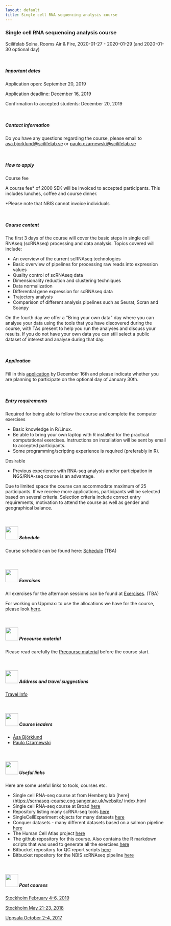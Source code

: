 ```yaml
---
layout: default
title: Single cell RNA sequencing analysis course
---
```


### Single cell RNA sequencing analysis course
Scilifelab Solna, Rooms Air & Fire,  2020-01-27 - 2020-01-29 (and 2020-01-30 optional day)

<br/>

##### Important dates

Application open: September 20, 2019

Application deadline: December 16, 2019

Confirmation to accepted students: December 20, 2019

<br/>

##### Contact information

Do you have any questions regarding the course, please email to asa.bjorklund@scilifelab.se or paulo.czarnewski@scilifelab.se

<br/>

##### How to apply

Course fee

A course fee* of 2000 SEK will be invoiced to accepted participants. This includes lunches, coffee and course dinner.

*Please note that NBIS cannot invoice individuals

<br/>

##### Course content

The first 3 days of the course will cover the basic steps in single cell RNAseq (scRNAseq) processing and data analysis. Topics covered will include:

* An overview of the current scRNAseq technologies
* Basic overview of pipelines for processing raw reads into expression values
* Quality control of scRNAseq data
* Dimensionality reduction and clustering techniques
* Data normalization
* Differential gene expression for scRNAseq data
* Trajectory analysis
* Comparison of different analysis pipelines such as Seurat, Scran and Scanpy

On the fourth day we offer a "Bring your own data" day where you can analyse your data using the tools that you have discovered during the course, with TAs present to help you run the analyses and discuss your results. If you do not have your own data you can still select a public dataset of interest and analyse during that day.

<br/>

##### Application

Fill in this [application](https://forms.gle/6VFVTFep6iYk7wLr9) by December 16th and please indicate whether you are planning to participate on the optional day of January 30th. 

<br/>

##### Entry requirements

Required for being able to follow the course and complete the computer exercises

* Basic knowledge in R/Linux.
* Be able to bring your own laptop with R installed for the practical computational exercises. Instructions on installation will be sent by email to accepted participants.
* Some programming/scripting experience is required (preferably in R).

Desirable

* Previous experience with RNA-seq analysis and/or participation in NGS/RNA-seq course is an advantage.

Due to limited space the course can accommodate maximum of 25 participants. If we receive more applications, participants will be selected based on several criteria. Selection criteria include correct entry requirements, motivation to attend the course as well as gender and geographical balance.

<br/>

##### <img border="0" src="https://www.svgrepo.com/show/158264/schedule.svg" width="40" height="40"> Schedule

Course schedule can be found here: [Schedule]() (TBA)

<br/>


##### <img border="0" src="https://www.svgrepo.com/show/6672/exercise.svg" width="40" height="40"> Exercises

All exercises for the afternoon sessions can be found at [Exercises](). (TBA)

For working on Uppmax: to use the allocations we have for the course, please look [here](login.md).

<br/>

##### <img border="0" src="https://www.svgrepo.com/show/19652/maths-class-materials-cross-of-a-pencil-and-a-ruler.svg" width="40" height="40"> Precourse material

Please read carefully the [Precourse material](precourse) before the course start. 

<br/>

##### <img border="0" src="https://www.svgrepo.com/show/4199/placeholder-on-a-map.svg" width="40" height="40"> Address and travel suggestions

[Travel Info](travel)

<br/>

##### <img border="0" src="https://www.svgrepo.com/show/38706/group-of-people.svg" width="40" height="40"> Course leaders

* [Åsa Björklund](http://nbis.se/about/staff/asa-bjorklund/)
* [Paulo Czarnewski](https://nbis.se/about/staff/paulo-czarnewski/)

<br/>

##### <img border="0" src="https://www.svgrepo.com/show/19262/link.svg" width="40" height="40"> Useful links

Here are some useful links to tools, courses etc. 

* Single cell RNA-seq course at from Hemberg lab [here](https://scrnaseq-course.cog.sanger.ac.uk/website/ index.html
* Single cell RNA-seq course at Broad [here](https://broadinstitute.github.io/2019_scWorkshop/)
* Repository listing many scRNA-seq tools [here](https://github.com/seandavi/awesome-single-cell)
* SingleCellExperiment objects for many datasets [here](https://hemberg-lab.github.io/scRNA.seq.datasets/)
* Conquer datasets - many different datasets based on a salmon pipeline [here](http://imlspenticton.uzh.ch:3838/conquer/)
* The Human Cell Atlas project [here](https://www.humancellatlas.org/) 
* The github repository for this course. Also contains the R markdown scripts that was used to generate all the exercises [here](https://github.com/NBISweden/workshop-scRNAseq)
* Bitbucket repository for QC report scripts [here](https://bitbucket.org/asbj/qc-summary_scrnaseq)
* Bitbucket repository for the NBIS scRNAseq pipeline [here](https://bitbucket.org/scilifelab-lts/lts-workflows-sm-scrnaseq)

<br/>

##### <img border="0" src="https://www.svgrepo.com/show/83468/navigation-history-interface-symbol-of-a-clock-with-an-arrow.svg" width="40" height="40"> Past courses

[Stockholm February 4-6, 2019](https://github.com/NBISweden/workshop-scRNAseq/tree/feb2019)

[Stockholm May 21-23, 2018](https://nbisweden.github.io/workshop-archive/workshop-scRNAseq/2018-05-21/)

[Uppsala October 2-4, 2017](https://scilifelab.github.io/courses/scrnaseq/1710/)


